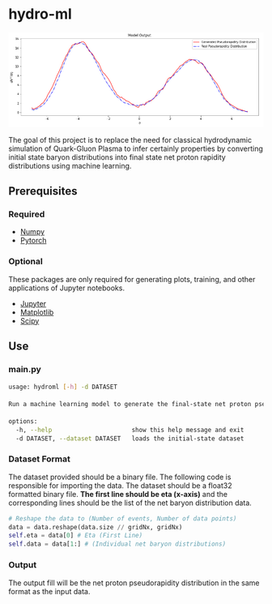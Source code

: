 # hydro-ml

![](images/baryon_model_image.png)

The goal of this project is to replace the need for classical hydrodynamic simulation of Quark-Gluon Plasma to infer certainly
properties by converting initial state baryon distributions into final state net proton rapidity distributions using machine learning.

## Prerequisites
### Required
- [Numpy](https://numpy.org/)
- [Pytorch](https://pytorch.org/)

### Optional
These packages are only required for generating plots, training, and other applications of Jupyter notebooks.

- [Jupyter](https://jupyter.org/)
- [Matplotlib](https://matplotlib.org/)
- [Scipy](https://scipy.org/)

## Use
### main.py
```bash
usage: hydroml [-h] -d DATASET

Run a machine learning model to generate the final-state net proton pseudorapidity distribution give a dataset of initial-state baryon density distribution.

options:
  -h, --help                      show this help message and exit
  -d DATASET, --dataset DATASET   loads the initial-state dataset
```

### Dataset Format
The dataset provided should be a binary file. The following code is responsible for importing the data.
The dataset should be a float32 formatted binary file. **The first line should be eta (x-axis)** and the corresponding 
lines should be the list of the net baryon distribution data.

```python
# Reshape the data to (Number of events, Number of data points)
data = data.reshape(data.size // gridNx, gridNx)
self.eta = data[0] # Eta (First Line)
self.data = data[1:] # (Individual net baryon distributions)
```

### Output
The output fill will be the net proton pseudorapidity distribution in the same format as the input data.
